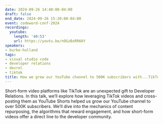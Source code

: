 ```yaml
---
date: 2024-09-26 14:40:00-04:00
draft: false
end_date: 2024-09-26 15:20:00-04:00
event: codeword-conf-2024
recordings:
  youtube:
    length: '40:53'
    url: https://youtu.be/nOGzBxRR66Y
speakers:
- burke-holland
tags:
- visual studio code
- developer relations
- devrel
- tiktok
title: How we grew our YouTube channel to 500K subscribers with...TikTok?
---
```



Short-form video platforms like TikTok are an unexpected gift to Developer Relations. In this talk, we’ll explore how leveraging TikTok videos and cross-posting them as YouTube Shorts helped us grow our YouTube channel to over 500K subscribers. We’ll dive into the mechanics of content repurposing, the algorithms that reward engagement, and how short-form videos offer a direct line to the developer community.
